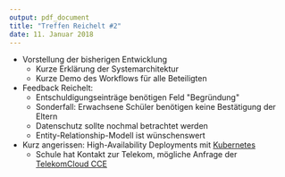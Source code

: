 ```yaml
---
output: pdf_document
title: "Treffen Reichelt #2"
date: 11. Januar 2018
---
```


* Vorstellung der bisherigen Entwicklung
  * Kurze Erklärung der Systemarchitektur
  * Kurze Demo des Workflows für alle Beteiligten
* Feedback Reichelt:
  * Entschuldigungseinträge benötigen Feld "Begründung"
  * Sonderfall: Erwachsene Schüler benötigen keine Bestätigung der Eltern
  * Datenschutz sollte nochmal betrachtet werden
  * Entity-Relationship-Modell ist wünschenswert
* Kurz angerissen: High-Availability Deployments mit [Kubernetes](https://kubernetes.io/)
  * Schule hat Kontakt zur Telekom, mögliche Anfrage der [TelekomCloud CCE](https://cloud.telekom.de/infrastruktur/open-telekom-cloud/spezifikationen/cloud-container-engine/)
